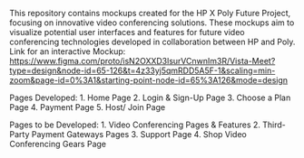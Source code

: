 This repository contains mockups created for the HP X Poly Future Project, focusing on innovative video conferencing solutions. These mockups aim to visualize potential user interfaces and features for future video conferencing technologies developed in collaboration between HP and Poly.
Link for an interactive Mockup: https://www.figma.com/proto/isN2OXXD3lsurVCnwnIm3R/Vista-Meet?type=design&node-id=65-126&t=4z33yj5qmRDD5A5F-1&scaling=min-zoom&page-id=0%3A1&starting-point-node-id=65%3A126&mode=design

Pages Developed: 1. Home Page
                 2. Login & Sign-Up Page
                 3. Choose a Plan Page
                 4. Payment Page
                 5. Host/ Join Page

Pages to be Developed: 1. Video Conferencing Pages & Features
                       2. Third-Party Payment Gateways Pages
                       3. Support Page
                       4. Shop Video Conferencing Gears Page
